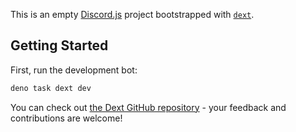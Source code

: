 This is an empty [Discord.js](https://discord.js.org) project bootstrapped with
[`dext`](https://dext.vercel.app).

## Getting Started

First, run the development bot:

```bash
deno task dext dev
```

You can check out
[the Dext GitHub repository](https://github.com/inbestigator/dext) - your
feedback and contributions are welcome!
